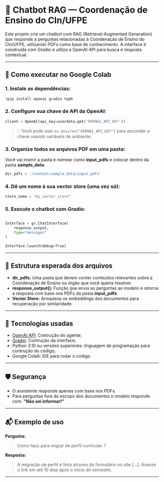 # 🤖 Chatbot RAG — Coordenação de Ensino do CIn/UFPE

Este projeto cria um chatbot com RAG (Retrieval-Augmented Generation) que responde a perguntas relacionadas à Coordenação de Ensino do CIn/UFPE, utilizando PDFs como base de conhecimento. A interface é construída com Gradio e utiliza a OpenAI API para busca e resposta contextual.

---

## 🚀 Como executar no Google Colab

### 1. Instale as dependências:

```bash
!pip install openai gradio tqdm
```

### 2. Configure sua chave de API da OpenAI:

```python
client = OpenAI(api_key=userdata.get('OPENAI_API_KEY'))
```

> 💡 Você pode usar `os.environ["OPENAI_API_KEY"]` para esconder a chave usando variáveis de ambiente.

### 3. Organize todos os arquivos PDF em uma pasta:

Você vai inserir a pasta e nomear como **input_pdfs** e colocar dentro da pasta **sample_data**:

```python
dir_pdfs = '/content/sample_data/input_pdfs'
```

### 4. Dê um nome à sua vector store (uma vez só):

```python
store_name = "my_vector_store"
```

### 5. Execute o chatbot com Gradio:

```python

Interface = gr.ChatInterface(
    response_output,
    type="messages"
)

Interface.launch(debug=True)

```

---

## 📄 Estrutura esperada dos arquivos

- **dir_pdfs:** Uma pasta que devem conter conteúdos relevantes sobre a Coordenação de Ensino ou órgão que você queira resolver.
- **response_output():** Função que envia as perguntas ao modelo e retorna a resposta com base nos PDFs da pasta **input_pdfs**.
- **Vector Store:** Armazena os embeddings dos documentos para recuperação por similaridade.

---

## 🧠 Tecnologias usadas

- [OpenAI API](https://platform.openai.com/): Contrução do agente;
- [Gradio](https://gradio.app/): Contrução da interface;
- Python 3.10 ou versões superiores: linguagem de programação para contrução do código;
- Google Colab: IDE para rodar o código.

---

## 🛡️ Segurança

- O assistente responde apenas com base nos PDFs.
- Para perguntas fora do escopo dos documentos o modelo responde com: **"Não sei informar!"**

---

## 📬 Exemplo de uso

**Pergunta:**
> Como faço para migrar de perfil curricular ?

**Resposta:**
> A migração de perfil é feita através do formulário no site [...]. Acesse o link em até 10 dias após o início do semestre.

---
